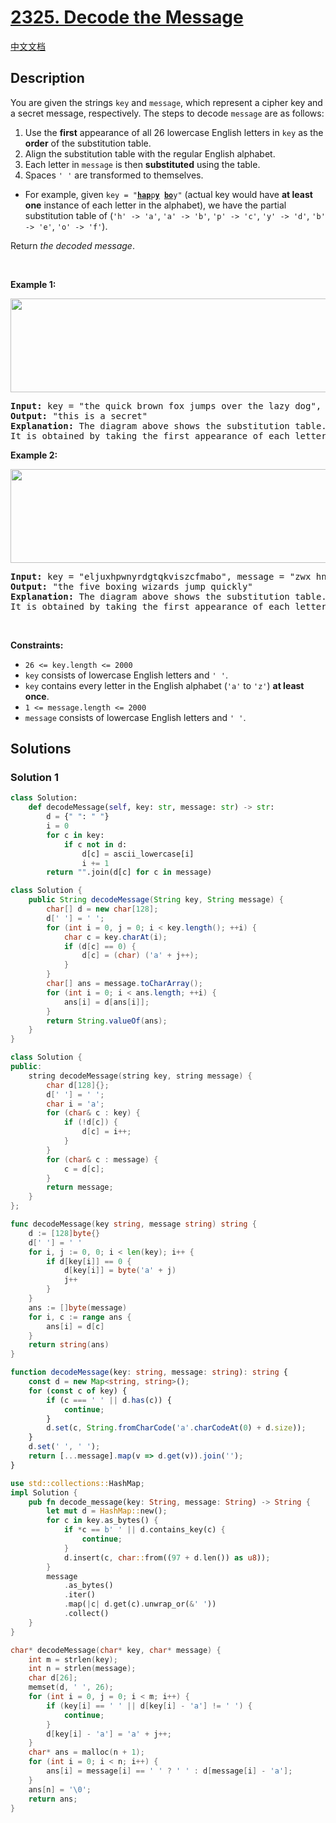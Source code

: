# [2325. Decode the Message](https://leetcode.com/problems/decode-the-message)

[中文文档](/solution/2300-2399/2325.Decode%20the%20Message/README.md)

<!-- tags:Hash Table,String -->

## Description

<p>You are given the strings <code>key</code> and <code>message</code>, which represent a cipher key and a secret message, respectively. The steps to decode <code>message</code> are as follows:</p>

<ol>
	<li>Use the <strong>first</strong> appearance of all 26 lowercase English letters in <code>key</code> as the <strong>order</strong> of the substitution table.</li>
	<li>Align the substitution table with the regular English alphabet.</li>
	<li>Each letter in <code>message</code> is then <strong>substituted</strong> using the table.</li>
	<li>Spaces <code>&#39; &#39;</code> are transformed to themselves.</li>
</ol>

<ul>
	<li>For example, given <code>key = &quot;<u><strong>hap</strong></u>p<u><strong>y</strong></u> <u><strong>bo</strong></u>y&quot;</code> (actual key would have <strong>at least one</strong> instance of each letter in the alphabet), we have the partial substitution table of (<code>&#39;h&#39; -&gt; &#39;a&#39;</code>, <code>&#39;a&#39; -&gt; &#39;b&#39;</code>, <code>&#39;p&#39; -&gt; &#39;c&#39;</code>, <code>&#39;y&#39; -&gt; &#39;d&#39;</code>, <code>&#39;b&#39; -&gt; &#39;e&#39;</code>, <code>&#39;o&#39; -&gt; &#39;f&#39;</code>).</li>
</ul>

<p>Return <em>the decoded message</em>.</p>

<p>&nbsp;</p>
<p><strong class="example">Example 1:</strong></p>
<img alt="" src="./images/ex1new4.jpg" style="width: 752px; height: 150px;" />
<pre>
<strong>Input:</strong> key = &quot;the quick brown fox jumps over the lazy dog&quot;, message = &quot;vkbs bs t suepuv&quot;
<strong>Output:</strong> &quot;this is a secret&quot;
<strong>Explanation:</strong> The diagram above shows the substitution table.
It is obtained by taking the first appearance of each letter in &quot;<u><strong>the</strong></u> <u><strong>quick</strong></u> <u><strong>brown</strong></u> <u><strong>f</strong></u>o<u><strong>x</strong></u> <u><strong>j</strong></u>u<u><strong>mps</strong></u> o<u><strong>v</strong></u>er the <u><strong>lazy</strong></u> <u><strong>d</strong></u>o<u><strong>g</strong></u>&quot;.
</pre>

<p><strong class="example">Example 2:</strong></p>
<img alt="" src="./images/ex2new.jpg" style="width: 754px; height: 150px;" />
<pre>
<strong>Input:</strong> key = &quot;eljuxhpwnyrdgtqkviszcfmabo&quot;, message = &quot;zwx hnfx lqantp mnoeius ycgk vcnjrdb&quot;
<strong>Output:</strong> &quot;the five boxing wizards jump quickly&quot;
<strong>Explanation:</strong> The diagram above shows the substitution table.
It is obtained by taking the first appearance of each letter in &quot;<u><strong>eljuxhpwnyrdgtqkviszcfmabo</strong></u>&quot;.
</pre>

<p>&nbsp;</p>
<p><strong>Constraints:</strong></p>

<ul>
	<li><code>26 &lt;= key.length &lt;= 2000</code></li>
	<li><code>key</code> consists of lowercase English letters and <code>&#39; &#39;</code>.</li>
	<li><code>key</code> contains every letter in the English alphabet (<code>&#39;a&#39;</code> to <code>&#39;z&#39;</code>) <strong>at least once</strong>.</li>
	<li><code>1 &lt;= message.length &lt;= 2000</code></li>
	<li><code>message</code> consists of lowercase English letters and <code>&#39; &#39;</code>.</li>
</ul>

## Solutions

### Solution 1

<!-- tabs:start -->

```python
class Solution:
    def decodeMessage(self, key: str, message: str) -> str:
        d = {" ": " "}
        i = 0
        for c in key:
            if c not in d:
                d[c] = ascii_lowercase[i]
                i += 1
        return "".join(d[c] for c in message)
```

```java
class Solution {
    public String decodeMessage(String key, String message) {
        char[] d = new char[128];
        d[' '] = ' ';
        for (int i = 0, j = 0; i < key.length(); ++i) {
            char c = key.charAt(i);
            if (d[c] == 0) {
                d[c] = (char) ('a' + j++);
            }
        }
        char[] ans = message.toCharArray();
        for (int i = 0; i < ans.length; ++i) {
            ans[i] = d[ans[i]];
        }
        return String.valueOf(ans);
    }
}
```

```cpp
class Solution {
public:
    string decodeMessage(string key, string message) {
        char d[128]{};
        d[' '] = ' ';
        char i = 'a';
        for (char& c : key) {
            if (!d[c]) {
                d[c] = i++;
            }
        }
        for (char& c : message) {
            c = d[c];
        }
        return message;
    }
};
```

```go
func decodeMessage(key string, message string) string {
	d := [128]byte{}
	d[' '] = ' '
	for i, j := 0, 0; i < len(key); i++ {
		if d[key[i]] == 0 {
			d[key[i]] = byte('a' + j)
			j++
		}
	}
	ans := []byte(message)
	for i, c := range ans {
		ans[i] = d[c]
	}
	return string(ans)
}
```

```ts
function decodeMessage(key: string, message: string): string {
    const d = new Map<string, string>();
    for (const c of key) {
        if (c === ' ' || d.has(c)) {
            continue;
        }
        d.set(c, String.fromCharCode('a'.charCodeAt(0) + d.size));
    }
    d.set(' ', ' ');
    return [...message].map(v => d.get(v)).join('');
}
```

```rust
use std::collections::HashMap;
impl Solution {
    pub fn decode_message(key: String, message: String) -> String {
        let mut d = HashMap::new();
        for c in key.as_bytes() {
            if *c == b' ' || d.contains_key(c) {
                continue;
            }
            d.insert(c, char::from((97 + d.len()) as u8));
        }
        message
            .as_bytes()
            .iter()
            .map(|c| d.get(c).unwrap_or(&' '))
            .collect()
    }
}
```

```c
char* decodeMessage(char* key, char* message) {
    int m = strlen(key);
    int n = strlen(message);
    char d[26];
    memset(d, ' ', 26);
    for (int i = 0, j = 0; i < m; i++) {
        if (key[i] == ' ' || d[key[i] - 'a'] != ' ') {
            continue;
        }
        d[key[i] - 'a'] = 'a' + j++;
    }
    char* ans = malloc(n + 1);
    for (int i = 0; i < n; i++) {
        ans[i] = message[i] == ' ' ? ' ' : d[message[i] - 'a'];
    }
    ans[n] = '\0';
    return ans;
}
```

<!-- tabs:end -->

<!-- end -->
